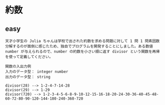 # 約数
## easy
    天才小学生の Julia ちゃんは学校で出された約数を求める問題に対して 1 問 1 問素因数分解するのが面倒に感じたため、独自でプログラムを開発することにしました。ある数値 number が与えられるので、number の約数を小さい順に返す divisor という関数を再帰を使って定義してください。

    関数の入出力例
    入力のデータ型： integer number
    出力のデータ型： string

    divisor(28) --> 1-2-4-7-14-28
    divisor(29) --> 1-29
    divisor(720) --> 1-2-3-4-5-6-8-9-10-12-15-16-18-20-24-30-36-40-45-48-60-72-80-90-120-144-180-240-360-720